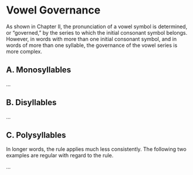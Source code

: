 # Vowel Governance

As shown in Chapter II, the pronunciation of a vowel symbol is determined, or “governed,” by the series to which the initial consonant symbol belongs. However, in words with more than one initial consonant symbol, and in words of more than one syllable, the governance of the vowel series is more complex.

## A. Monosyllables

...

## B. Disyllables

...

## C. Polysyllables

In longer words, the rule applies much less consistently. The following two examples are regular with regard to the rule.

...

